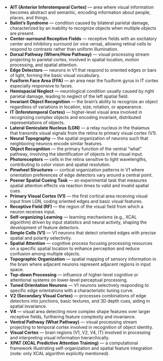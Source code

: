 - **AIT (Anterior Inferotemporal Cortex)** — area where visual information becomes abstract and semantic, encoding information about people, places, and things.  
- **Balint’s Syndrome** — condition caused by bilateral parietal damage, characterized by an inability to recognize objects when multiple objects are present.  
- **Center-surround Receptive Fields** — receptive fields with an excitatory center and inhibitory surround (or vice versa), allowing retinal cells to respond to contrasts rather than uniform illumination.  
- **Dorsal Pathway (Where/How Pathway)** — visual processing stream projecting to parietal cortex, involved in spatial location, motion processing, and spatial attention.  
- **Edge Detectors** — neurons in V1 that respond to oriented edges or bars of light, forming the basic visual vocabulary.  
- **Fusiform Face Area (FFA)** — an area near the fusiform gyrus in IT cortex especially responsive to faces.  
- **Hemispacial Neglect** — neurological condition usually caused by right parietal damage, leading to neglect of the left spatial field.  
- **Invariant Object Recognition** — the brain’s ability to recognize an object regardless of variations in location, size, rotation, or appearance.  
- **IT (Inferotemporal Cortex)** — higher-level visual area involved in recognizing complex objects and encoding invariant, distributed representations of objects.  
- **Lateral Geniculate Nucleus (LGN)** — a relay nucleus in the thalamus that transmits visual signals from the retina to primary visual cortex (V1).  
- **Neural Topography** — the spatial organization of neurons such that neighboring neurons encode similar features.  
- **Object Recognition** — the primary function of the ventral “what” pathway, involving the identification of objects in the visual input.  
- **Photoreceptors** — cells in the retina sensitive to light wavelengths, contributing to color vision and spatial resolution.  
- **Pinwheel Structures** — cortical organization patterns in V1 where orientation preferences of edge detectors vary around a central point.  
- **Posner Spatial Cueing Task** — an experimental task that measures spatial attention effects via reaction times to valid and invalid spatial cues.  
- **Primary Visual Cortex (V1)** — the first cortical area receiving visual input from LGN, coding oriented edges and basic visual features.  
- **Receptive Field (RF)** — the region of the visual field from which a neuron receives input.  
- **Self-organizing Learning** — learning mechanisms (e.g., XCAL algorithm) driven by input statistics and neural activity, shaping the development of feature detectors.  
- **Simple Cells (V1)** — V1 neurons that detect oriented edges with precise spatial and polarity selectivity.  
- **Spatial Attention** — cognitive process focusing processing resources on a specific spatial location to enhance perception and reduce confusion among multiple objects.  
- **Topographic Organization** — spatial mapping of sensory information in the brain where adjacent neurons represent adjacent regions in input space.  
- **Top-down Processing** — influence of higher-level cognitive or attentional systems on lower-level perceptual processing.  
- **Tuned Orientation Neurons** — V1 neurons selectively responding to specific edge orientations with a characteristic tuning curve.  
- **V2 (Secondary Visual Cortex)** — processes combinations of edge detectors into junctions, basic textures, and 3D depth cues, aiding in spatial invariance.  
- **V4** — visual area detecting more complex shape features over larger receptive fields, furthering feature complexity and invariance.  
- **Ventral Pathway (What Pathway)** — visual processing stream projecting to temporal cortex involved in recognition of object identity.  
- **Visual Cortex** — brain regions (V1, V2, V4, IT) involved in processing and interpreting visual information hierarchically.  
- **XPAT (XCAL Predictive Attention Training)** — a computational framework illustrating self-organization and spatial feature integration (note: only XCAL algorithm explicitly mentioned).
